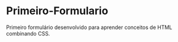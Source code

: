 # Primeiro-Formulario
 Primeiro formulário desenvolvido para aprender conceitos de HTML combinando CSS.
